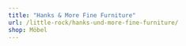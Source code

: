 ```yaml
---
title: "Hanks & More Fine Furniture"
url: /little-rock/hanks-und-more-fine-furniture/
shop: Möbel
---
```

